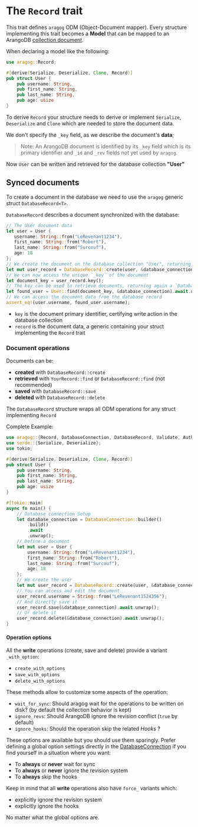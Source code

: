 # The `Record` trait

This trait defines `aragog` ODM (Object-Document mapper).
Every structure implementing this trait becomes a **Model** that can be mapped to an ArangoDB [collection document](https://www.arangodb.com/docs/stable/data-modeling-documents-document-methods.html#document).

When declaring a model like the following:

```rust
use aragog::Record;

#[derive(Serialize, Deserialize, Clone, Record)]
pub struct User {
    pub username: String,
    pub first_name: String,
    pub last_name: String,
    pub age: usize
}
```

To derive `Record` your structure needs to derive or implement `Serialize`, `Deserialize` and  `Clone` which are needed
to store the document data.

We don't specify the `_key` field, as we describe the document's **data**;

> Note: An ArangoDB document is identified by its `_key` field which is its primary identifier and `_id` and `_rev` fields not yet used by `aragog`.

Now `User` can be written and retrieved for the database collection **"User"**

## Synced documents

To create a document in the database we need to use the `aragog` generic struct `DatabaseRecord<T>`.

`DatabaseRecord` describes a document synchronized with the database:

 ```rust
// The User document data
let user = User {
    username: String::from("LeRevenant1234"),
    first_name: String::from("Robert"),
    last_name: String::from("Surcouf"),
    age: 18
};
// We create the document on the database collection "User", returning a `DatabaseRecord<User>`
let mut user_record = DatabaseRecord::create(user, &database_connection).await.unwrap();
// We can now access the unique `_key` of the document
let document_key = user_record.key();
// The key can be used to retrieve documents, returning again a `DatabaseRecord<User>`
let found_user = User::find(document_key, &database_connection).await.unwrap();
// We can access the document data from the database record
assert_eq!(user.username, found_user.username);
 ```

- `key` is the document primary identifier, certifying write action in the database collection
- `record` is the document data, a generic containing your struct implementing the `Record` trait

### Document operations

Documents can be:

- **created** with `DatabaseRecord::create`
- **retrieved** with `YourRecord::find` or `DatabaseRecord::find` (not recommended)
- **saved** with `DatabaseRecord::save`
- **deleted** with `DatabaseRecord::delete`

The `DatabaseRecord` structure wraps all ODM operations for any struct implementing `Record`

Complete Example:
 ```rust
 use aragog::{Record, DatabaseConnection, DatabaseRecord, Validate, AuthMode};
 use serde::{Serialize, Deserialize};
 use tokio;

 #[derive(Serialize, Deserialize, Clone, Record)]
 pub struct User {
     pub username: String,
     pub first_name: String,
     pub last_name: String,
     pub age: usize
 }

 #[tokio::main]
 async fn main() {
     // Database connection Setup
     let database_connection = DatabaseConnection::builder()
         .build()
         .await
         .unwrap();
     // Define a document
     let mut user = User {
         username: String::from("LeRevenant1234"),
         first_name: String::from("Robert"),
         last_name: String::from("Surcouf"),
         age: 18
     };
     // We create the user
     let mut user_record = DatabaseRecord::create(user, &database_connection).await.unwrap();
     // You can access and edit the document
     user_record.username = String::from("LeRevenant1524356");
     // And directly save it
     user_record.save(&database_connection).await.unwrap();
     // Or delete it
     user_record.delete(&database_connection).await.unwrap();
 }
 ```

#### Operation options

All the **write** operations (create, save and delete) provide a variant `_with_option`:
- `create_with_options`
- `save_with_options`
- `delete_with_options`

These methods allow to customize some aspects of the operation:
- `wait_for_sync`: Should aragog wait for the operations to be written on disk? (by default the collection behavior is kept)
- `ignore_revs`: Should ArangoDB ignore the revision conflict (`true` by default)
- `ignore_hooks`: Should the operation skip the related *Hooks* ?

These options are available but you should use them sparingly. Prefer defining a global option settings directly
in the [DatabaseConnection](../init/db_connection.md) if you find yourself in a situation where you want:
- To **always** or **never** wait for sync
- To **always** or **never** ignore the revision system
- To **always** skip the hooks

Keep in mind that all **write** operations also have `force_` variants which:
- explicitly ignore the revision system
- explicitly ignore the hooks

No matter what the global options are.